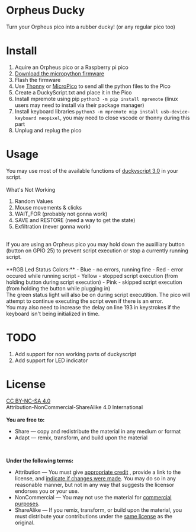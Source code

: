# Orpheus Ducky
Turn your Orpheus pico into a rubber ducky! (or any regular pico too)

# Install
1. Aquire an Orpheus pico or a Raspberry pi pico
2. [Download the micropython firmware](https://micropython.org/download/rp2-pico/rp2-pico-latest.uf2)
3. Flash the firmware
4. Use [Thonny](https://thonny.org/) or [MicroPico](https://github.com/paulober/MicroPico) to send all the python files to the Pico
5. Create a DuckyScript.txt and place it in the Pico
6. Install mpremote using pip `python3 -m pip install mpremote` (linux users may need to install via their package manager)
7. Install keyboard libraries `python3 -m mpremote mip install usb-device-keyboard neopixel`, you may need to close vscode or thonny during this part
8. Unplug and replug the pico

# Usage
You may use most of the available functions of [duckyscript 3.0](https://docs.hak5.org/hak5-usb-rubber-ducky/duckyscript-tm-quick-reference) in your script. <br>
<br>
What's Not Working<br>
1. Random Values
2. Mouse movements & clicks
3. WAIT_FOR (probably not gonna work)
4. SAVE and RESTORE (need a way to get the state)
5. Exfiltration (never gonna work)

<br>
If you are using an Orpheus pico you may hold down the auxilliary button (button on GPIO 25) to prevent script execution or stop a currently running script.<br>
<br>
**RGB Led Status Colors:**
- Blue - no errors, running fine
- Red - error occured while running script
- Yellow - stopped script execution (from holding button during script execution)
- Pink - skipped script execution (from holding the button while plugging in)
<br>
The green status light will also be on during script executition. The pico will attempt to continue executing the script even if there is an error.
<br>
You may also need to increase the delay on line 193 in keystrokes if the keyboard isn't being initialized in time.

# TODO
1. Add support for non working parts of duckyscript
2. Add support for LED indicator

# License
[CC BY-NC-SA 4.0](https://creativecommons.org/licenses/by-nc-sa/4.0/deed.en)<br>
Attribution-NonCommercial-ShareAlike 4.0 International <br>
<br>
**You are free to:**
- Share — copy and redistribute the material in any medium or format
- Adapt — remix, transform, and build upon the material
<br>

**Under the following terms:**
<br>
- Attribution — You must give [appropriate credit](https://creativecommons.org/licenses/by-nc-sa/4.0/deed.en#ref-appropriate-credit) , provide a link to the license, and [indicate if changes were made](https://creativecommons.org/licenses/by-nc-sa/4.0/deed.en#ref-indicate-changes). You may do so in any reasonable manner, but not in any way that suggests the licensor endorses you or your use. 
- NonCommercial — You may not use the material for [commercial purposes](https://creativecommons.org/licenses/by-nc-sa/4.0/deed.en#ref-commercial-purposes). 
- ShareAlike — If you remix, transform, or build upon the material, you must distribute your contributions under the [same license](https://creativecommons.org/licenses/by-nc-sa/4.0/deed.en#ref-same-license) as the original.

